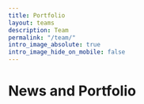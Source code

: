 ```yaml
---
title: Portfolio
layout: teams
description: Team
permalink: "/team/"
intro_image_absolute: true
intro_image_hide_on_mobile: false
---
```


# News and Portfolio
